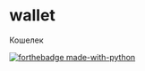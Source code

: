 # wallet
Кошелек

[![forthebadge made-with-python](http://ForTheBadge.com/images/badges/made-with-python.svg)](https://www.python.org/)
